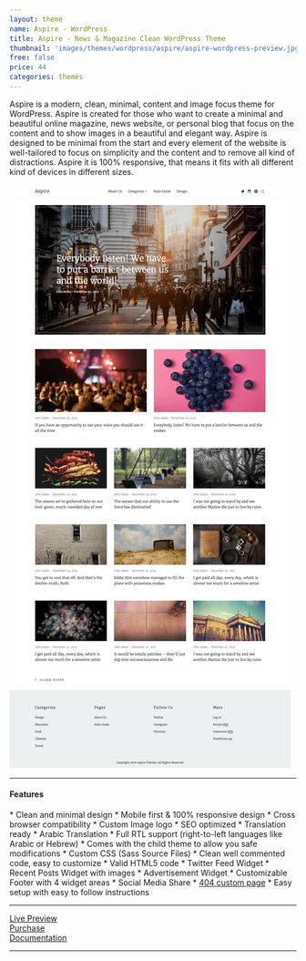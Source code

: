 ```yaml
---
layout: theme
name: Aspire - WordPress
title: Aspire - News & Magazine Clean WordPress Theme
thumbnail: 'images/themes/wordpress/aspire/aspire-wordpress-preview.jpg'
free: false
price: 44
categories: themes
---
```


Aspire is a modern, clean, minimal, content and image focus theme for WordPress. Aspire is created for those who want to create a minimal and beautiful online magazine, news website, or personal blog that focus on the content and to show images in a beautiful and elegant way. Aspire is designed to be minimal from the start and every element of the website is well-tailored to focus on simplicity and the content and to remove all kind of distractions. Aspire it is 100% responsive, that means it fits with all different kind of devices in different sizes.

![aspire-wordpress-full-preview](/images/themes/wordpress/aspire/aspire-wordpress-full-preview.png)

---

#### Features

<div class="check-list" markdown='1'>
  * Clean and minimal design
  * Mobile first &amp; 100% responsive design
  * Cross browser compatibility
  * Custom Image logo
  * SEO optimized
  * Translation ready
  * Arabic Translation
  * Full RTL support (right-to-left languages like Arabic or Hebrew)
  * Comes with the child theme to allow you safe modifications
  * Custom CSS (Sass Source Files)
  * Clean well commented code, easy to customize
  * Valid HTML5 code
  * Twitter Feed Widget
  * Recent Posts Widget with images
  * Advertisement Widget
  * Customizable Footer with 4 widget areas
  * Social Media Share
  * <a href="http://aspire-wp.aspirethemes.com/404">404 custom page</a>
  * Easy setup with easy to follow instructions
</div>

---

<div class="row">
  <div class="column medium-4 large-4">
    <a class="button button--large button--expand" href="http://aspire-wordpress.aspirethemes.com/" target="_blank">Live Preview</a>
  </div>
  <div class="column medium-4 large-4">
    <a class="button button--expand button--large button--success" href="http://themeforest.net/item/-aspire-news-magazine-clean-wordpress-theme/15086977" target="_blank">Purchase</a>
  </div>
  <div class="column medium-4 large-4">
    <a class="button button--large button--expand" href="http://aspirethemes.com/docs/aspire-wordpress.html" target="_blank">Documentation</a>
  </div>
</div>

---